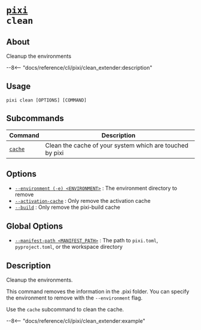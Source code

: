 <!--- This file is autogenerated. Do not edit manually! -->
# <code>[pixi](../pixi.md) clean</code>

## About
Cleanup the environments

--8<-- "docs/reference/cli/pixi/clean_extender:description"

## Usage
```
pixi clean [OPTIONS] [COMMAND]
```

## Subcommands
| Command | Description |
|---------|-------------|
| [`cache`](clean/cache.md) | Clean the cache of your system which are touched by pixi |


## Options
- <a id="arg---environment" href="#arg---environment">`--environment (-e) <ENVIRONMENT>`</a>
:  The environment directory to remove
- <a id="arg---activation-cache" href="#arg---activation-cache">`--activation-cache`</a>
:  Only remove the activation cache
- <a id="arg---build" href="#arg---build">`--build`</a>
:  Only remove the pixi-build cache

## Global Options
- <a id="arg---manifest-path" href="#arg---manifest-path">`--manifest-path <MANIFEST_PATH>`</a>
:  The path to `pixi.toml`, `pyproject.toml`, or the workspace directory

## Description
Cleanup the environments.

This command removes the information in the .pixi folder. You can specify the environment to remove with the `--environment` flag.

Use the `cache` subcommand to clean the cache.


--8<-- "docs/reference/cli/pixi/clean_extender:example"
